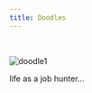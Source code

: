 ```yaml
---
title: Doodles
---
```

<br>

![doodle1](https://user-images.githubusercontent.com/25685164/35680120-46dffdb2-0751-11e8-8494-8f7bb148ae25.png)

life as a job hunter...